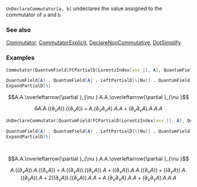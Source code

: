 `UnDeclareCommutator[a, b]` undeclares the value assigned to the commutator of `a` and `b`.

### See also

[Commutator](Commutator), [CommutatorExplicit](CommutatorExplicit), [DeclareNonCommutative](DeclareNonCommutative), [DotSimplify](DotSimplify).

### Examples

```mathematica
Commutator[QuantumField[FCPartialD[LorentzIndex[xxx_]], A], QuantumField[A]] = 0;
```

```mathematica
QuantumField[A] . QuantumField[A] . LeftPartialD[\[Nu]] . QuantumField[A] . QuantumField[A] . LeftPartialD[\[Nu]]
ExpandPartialD[%]
```

$$A.A.\overleftarrow{\partial }_{\nu }.A.A.\overleftarrow{\partial }_{\nu }$$

$$6 A.A.\left(\left.(\partial _{\nu }A\right)\right).\left(\left.(\partial _{\nu }A\right)\right)+A.\left(\partial _{\nu }\partial _{\nu }A\right).A.A+\left(\partial _{\nu }\partial _{\nu }A\right).A.A.A$$

```mathematica
UnDeclareCommutator[QuantumField[FCPartialD[LorentzIndex[xxx_]], A], QuantumField[A]];
```

```mathematica
QuantumField[A] . QuantumField[A] . LeftPartialD[\[Nu]] . QuantumField[A] . QuantumField[A] . LeftPartialD[\[Nu]]
ExpandPartialD[%] 
  
 

```

$$A.A.\overleftarrow{\partial }_{\nu }.A.A.\overleftarrow{\partial }_{\nu }$$

$$A.\left(\left.(\partial _{\nu }A\right)\right).A.\left(\left.(\partial _{\nu }A\right)\right)+A.\left(\left.(\partial _{\nu }A\right)\right).\left(\left.(\partial _{\nu }A\right)\right).A+\left(\left.(\partial _{\nu }A\right)\right).A.A.\left(\left.(\partial _{\nu }A\right)\right)+\left(\left.(\partial _{\nu }A\right)\right).A.\left(\left.(\partial _{\nu }A\right)\right).A+2 \left(\left.(\partial _{\nu }A\right)\right).\left(\left.(\partial _{\nu }A\right)\right).A.A+A.\left(\partial _{\nu }\partial _{\nu }A\right).A.A+\left(\partial _{\nu }\partial _{\nu }A\right).A.A.A$$